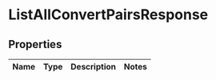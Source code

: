 

# ListAllConvertPairsResponse


## Properties

| Name | Type | Description | Notes |
|------------ | ------------- | ------------- | -------------|



